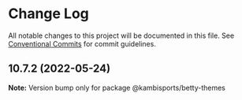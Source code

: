 # Change Log

All notable changes to this project will be documented in this file.
See [Conventional Commits](https://conventionalcommits.org) for commit guidelines.

## 10.7.2 (2022-05-24)

**Note:** Version bump only for package @kambisports/betty-themes

